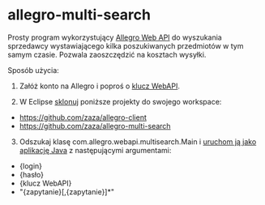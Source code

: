 allegro-multi-search
===============

Prosty program wykorzystujący [Allegro Web API](http://allegro.pl/webapi/) do wyszukania sprzedawcy wystawiającego kilka poszukiwanych przedmiotów w tym samym czasie. Pozwala zaoszczędzić na kosztach wysyłki.

Sposób użycia:

1. Załóż konto na Allegro i poproś o [klucz WebAPI](http://allegro.pl/webapi/general.php#klucze).

2. W Eclipse [sklonuj](http://wiki.eclipse.org/EGit/User_Guide#Cloning_or_adding_Repositories) poniższe projekty do swojego workspace:
  * https://github.com/zaza/allegro-client
  * https://github.com/zaza/allegro-multi-search

3. Odszukaj klasę com.allegro.webapi.multisearch.Main i [uruchom ją jako aplikację Java](http://help.eclipse.org/indigo/index.jsp?topic=/org.eclipse.jdt.doc.user/tasks/tasks-java-local-configuration.htm) z następującymi argumentami:
  * {login}
  * {hasło}
  * {klucz WebAPI}
  * "{zapytanie}[,{zapytanie}]*"
